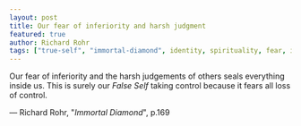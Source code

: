 ```yaml
---
layout: post
title: Our fear of inferiority and harsh judgment
featured: true
author: Richard Rohr
tags: ["true-self", "immortal-diamond", identity, spirituality, fear, inferiority, judgement, "fals-self"]
---
```


Our fear of inferiority and the harsh judgements of others seals everything inside us. This is surely our _False Self_ taking control because it fears all loss of control.

― Richard Rohr, "_Immortal Diamond_", p.169